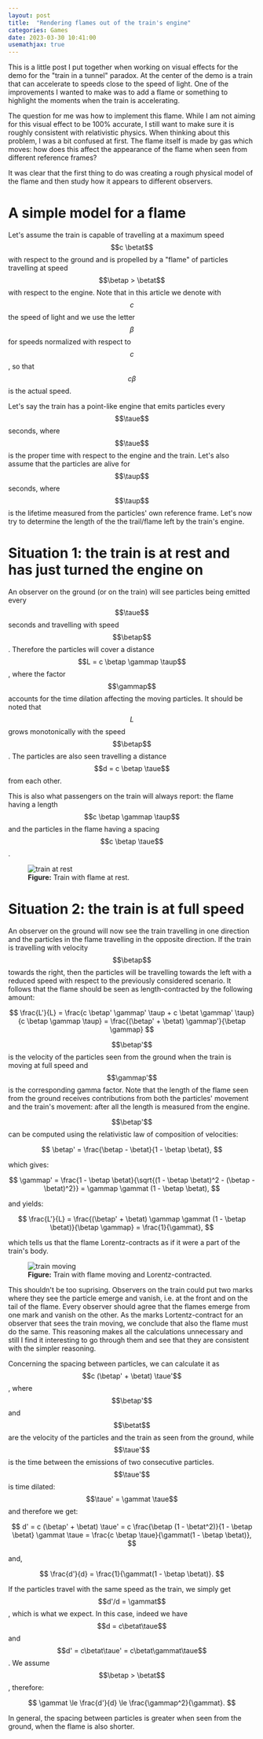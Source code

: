 ```yaml
---
layout: post
title:  "Rendering flames out of the train's engine"
categories: Games
date: 2023-03-30 10:41:00
usemathjax: true
---
```


$$
\newcommand{\betat}{\beta_{\mathrm{t}}}
\newcommand{\betap}{\beta_{\mathrm{p}}}
\newcommand{\gammat}{\gamma_{\mathrm{t}}}
\newcommand{\gammap}{\gamma_{\mathrm{p}}}
\newcommand{\taup}{\tau_{\mathrm{p}}}
\newcommand{\taue}{\tau_{\mathrm{e}}}
$$

This is a little post I put together when working on visual effects for the demo
for the "train in a tunnel" paradox. At the center of the demo is a train
that can accelerate to speeds close to the speed of light. One of the improvements
I wanted to make was to add a flame or something to highlight the moments when the
train is accelerating.

The question for me was how to implement this flame. While I am not aiming for
this visual effect to be 100% accurate, I still want to make sure it is roughly
consistent with relativistic physics. When thinking about this problem,
I was a bit confused at first. The flame itself is made by gas which moves:
how does this affect the appearance of the flame when seen from different
reference frames?

It was clear that the first thing to do was creating a rough physical model
of the flame and then study how it appears to different observers.

# A simple model for a flame

Let's assume the train is capable of travelling at a maximum speed $$c \betat$$
with respect to the ground and is propelled by a "flame" of particles travelling
at speed $$\betap > \betat$$ with respect to the engine. Note that in this article
we denote with $$c$$ the speed of light and we use the letter $$\beta$$ for speeds
normalized with respect to $$c$$, so that $$c\beta$$ is the actual speed.

Let's say the train has a point-like engine that emits particles every
$$\taue$$ seconds, where $$\taue$$ is the proper time with respect to the engine
and the train. Let's also assume that the particles are alive for $$\taup$$ seconds,
where $$\taup$$ is the lifetime measured from the particles' own reference frame.
Let's now try to determine the length of the the trail/flame left by the train's engine.

# Situation 1: the train is at rest and has just turned the engine on

An observer on the ground (or on the train) will see particles being emitted every
$$\taue$$ seconds and travelling with speed $$\betap$$.
Therefore the particles will cover a distance $$L = c \betap \gammap \taup$$,
where the factor $$\gammap$$ accounts for the time dilation affecting the moving
particles. It should be noted that $$L$$ grows monotonically with the speed
$$\betap$$.
The particles are also seen travelling a distance $$d = c \betap \taue$$ from each other.

This is also what passengers on the train will always report: the flame having
a length $$c \betap \gammap \taup$$ and the particles in the flame having a spacing
$$c \betap \taue$$.

<figure>
  <img src="{{site.url}}/assets/flame-at-rest.png" alt="train at rest"/>
  <figcaption><strong>Figure:</strong> Train with flame at rest.</figcaption>
</figure>

# Situation 2: the train is at full speed

An observer on the ground will now see the train travelling in one direction
and the particles in the flame travelling in the opposite direction.
If the train is travelling with velocity $$\betap$$ towards the right, then the particles
will be travelling towards the left with a reduced speed with respect to the previously
considered scenario. It follows that the flame should be seen as length-contracted
by the following amount:

$$
\frac{L'}{L} =
  \frac{c \betap' \gammap' \taup + c \betat \gammap' \taup}{c \betap \gammap \taup} =
  \frac{(\betap' + \betat) \gammap'}{\betap \gammap}
$$

$$\betap'$$ is the velocity of the particles seen from the ground when the train
is moving at full speed and $$\gammap'$$ is the corresponding gamma factor.
Note that the length of the flame seen from the ground receives contributions
from both the particles' movement and the train's movement: after all the length
is measured from the engine.

$$\betap'$$ can be computed using the relativistic law of composition of velocities:

$$
\betap' = \frac{\betap - \betat}{1 - \betap \betat},
$$

which gives:

$$
\gammap' =
  \frac{1 - \betap \betat}{\sqrt{(1 - \betap \betat)^2 - (\betap - \betat)^2}} =
  \gammap \gammat (1 - \betap \betat),
$$

and yields:

$$
\frac{L'}{L} =
  \frac{(\betap' + \betat) \gammap \gammat (1 - \betap \betat)}{\betap \gammap} =
  \frac{1}{\gammat},
$$

which tells us that the flame Lorentz-contracts as if it were a part of the train's body.

<figure>
  <img src="{{site.url}}/assets/flame-moving.png" alt="train moving"/>
  <figcaption><strong>Figure:</strong> Train with flame moving and Lorentz-contracted.</figcaption>
</figure>

This shouldn't be too suprising. Observers on the train could put two marks where
they see the particle emerge and vanish, i.e. at the front and on the tail of the flame.
Every observer should agree that the flames emerge from one mark and vanish on the other.
As the marks Lortentz-contract for an observer that sees the train moving, we conclude
that also the flame must do the same. This reasoning makes all the calculations
unnecessary and still I find it interesting to go through them and see that they are
consistent with the simpler reasoning.

Concerning the spacing between particles, we can calculate it as
$$c (\betap' + \betat) \taue'$$, where $$\betap'$$ and $$\betat$$ are the velocity
of the particles and the train as seen from the ground, while $$\taue'$$ is the time
between the emissions of two consecutive particles.
$$\taue'$$ is time dilated: $$\taue' = \gammat \taue$$ and therefore we get:

$$
d' = c (\betap' + \betat) \taue' =
  c \frac{\betap (1 - \betat^2)}{1 - \betap \betat} \gammat \taue =
  \frac{c \betap \taue}{\gammat(1 - \betap \betat)},
$$

and,

$$
\frac{d'}{d} =
  \frac{1}{\gammat(1 - \betap \betat)}.
$$

If the particles travel with the same speed as the train, we simply get
$$d'/d = \gammat$$, which is what we expect. In this case, indeed we have
$$d = c\betat\taue$$ and $$d' = c\betat\taue' = c\betat\gammat\taue$$.
We assume $$\betap > \betat$$, therefore:

$$
\gammat \le \frac{d'}{d} \le \frac{\gammap^2}{\gammat}.
$$

In general, the spacing between particles is greater when seen from the ground,
when the flame is also shorter.
